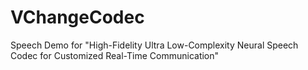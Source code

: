 # VChangeCodec
Speech Demo for "High-Fidelity Ultra Low-Complexity Neural Speech Codec for Customized Real-Time Communication"
